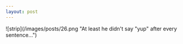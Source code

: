 ```yaml
---
layout: post
---
```


![strip](/images/posts/26.png "At least he didn't say "yup" after every sentence...")
